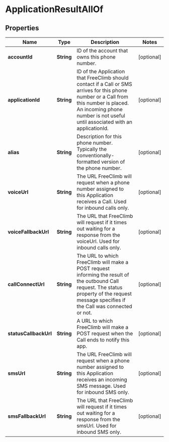 

# ApplicationResultAllOf


## Properties

Name | Type | Description | Notes
------------ | ------------- | ------------- | -------------
**accountId** | **String** | ID of the account that owns this phone number. |  [optional]
**applicationId** | **String** | ID of the Application that FreeClimb should contact if a Call or SMS arrives for this phone number or a Call from this number is placed. An incoming phone number is not useful until associated with an applicationId. |  [optional]
**alias** | **String** | Description for this phone number. Typically the conventionally-formatted version of the phone number. |  [optional]
**voiceUrl** | **String** | The URL FreeClimb will request when a phone number assigned to this Application receives a Call. Used for inbound calls only. |  [optional]
**voiceFallbackUrl** | **String** | The URL that FreeClimb will request if it times out waiting for a response from the voiceUrl. Used for inbound calls only. |  [optional]
**callConnectUrl** | **String** | The URL to which FreeClimb will make a POST request informing the result of the outbound Call request. The status property of the request message specifies if the Call was connected or not. |  [optional]
**statusCallbackUrl** | **String** | A URL to which FreeClimb will make a POST request when the Call ends to notify this app. |  [optional]
**smsUrl** | **String** | The URL FreeClimb will request when a phone number assigned to this Application receives an incoming SMS message. Used for inbound SMS only. |  [optional]
**smsFallbackUrl** | **String** | The URL that FreeClimb will request if it times out waiting for a response from the smsUrl. Used for inbound SMS only. |  [optional]



